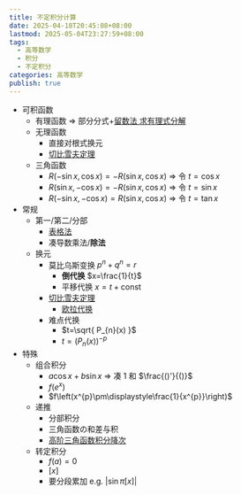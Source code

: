 ```yaml
---
title: 不定积分计算
date: 2025-04-18T20:45:08+08:00
lastmod: 2025-05-04T23:27:59+08:00
tags:
  - 高等数学
  - 积分
  - 不定积分
categories: 高等数学
publish: true
---
```


- 可积函数
	- 有理函数 $\Rightarrow$ 部分分式+[留数法 求有理式分解](./%E7%95%99%E6%95%B0%E6%B3%95%20%E6%B1%82%E6%9C%89%E7%90%86%E5%BC%8F%E5%88%86%E8%A7%A3.md)
	- 无理函数
		- 直接对根式换元
		- [切比雪夫定理](./%E5%88%87%E6%AF%94%E9%9B%AA%E5%A4%AB%E5%AE%9A%E7%90%86.md)
	- 三角函数
		- $R(-\sin x,\cos x)=-R(\sin x,\cos x)$ $\Rightarrow$ 令 $t=\cos x$
		- $R(\sin x,-\cos x)=-R(\sin x,\cos x)$ $\Rightarrow$ 令 $t=\sin x$
		- $R(-\sin x,-\cos x)=R(\sin x,\cos x)$ $\Rightarrow$ 令 $t=\tan x$
- 常规
	- 第一/第二/分部
		- [表格法](./%E8%A1%A8%E6%A0%BC%E6%B3%95.md)
		- 凑导数乘法/**除法** 
	- 换元
		- 莫比乌斯变换 $p^{n}+q^{n}=r$
			- **倒代换** $x=\frac{1}{t}$
			- 平移代换 $x=t+\mathrm{const}$
		- [切比雪夫定理](./%E5%88%87%E6%AF%94%E9%9B%AA%E5%A4%AB%E5%AE%9A%E7%90%86.md)
			- [欧拉代换](./%E6%AC%A7%E6%8B%89%E4%BB%A3%E6%8D%A2.md)
		- 难点代换
			-  $t=\sqrt{ P_{n}(x) }$
			-  $t=(P_{n}(x))^{-p}$
- 特殊
	- 组合积分
		- $a\cos x+b\sin x$ $\Rightarrow$ 凑 $1$ 和 $\frac{()'}{()}$
		- $f(e^{x})$
		- $f\left(x^{p}\pm\displaystyle\frac{1}{x^{p}}\right)$
	- 递推
		- 分部积分
		- 三角函数の和差与积
		- [高阶三角函数积分降次](./%E9%AB%98%E9%98%B6%E4%B8%89%E8%A7%92%E5%87%BD%E6%95%B0%E7%A7%AF%E5%88%86%E9%99%8D%E6%AC%A1.md)
	- 转定积分
		- $f(a)=0$
		- $[x]$
		- 要分段累加 e.g. $|\sin \pi [x]|$
